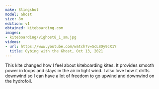 ```yaml
---
make: Slingshot
model: Ghost
size: 8m
edition: v1
obtained: kiteboarding.com
images:
- kiteboarding/v1ghost8_1_sm.jpg
videos:
- url: https://www.youtube.com/watch?v=ScL8Oy9cX1Y
  title: Gybing with the Ghost, Oct 13, 2021
---
```


This kite changed how I feel about kiteboarding kites.
It provides smooth power in loops and stays in the air in light wind.
I also love how it drifts downwind so I can have a lot of freedom to go upwind and downwind on the hydrofoil.
